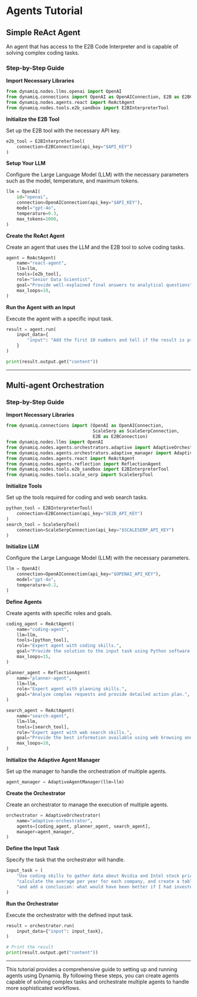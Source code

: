 # Agents Tutorial

## Simple ReAct Agent

An agent that has access to the E2B Code Interpreter and is capable of solving complex coding tasks.

### Step-by-Step Guide

**Import Necessary Libraries**

```python
from dynamiq.nodes.llms.openai import OpenAI
from dynamiq.connections import OpenAI as OpenAIConnection, E2B as E2BConnection
from dynamiq.nodes.agents.react import ReActAgent
from dynamiq.nodes.tools.e2b_sandbox import E2BInterpreterTool
```

**Initialize the E2B Tool**

Set up the E2B tool with the necessary API key.

```python
e2b_tool = E2BInterpreterTool(
    connection=E2BConnection(api_key="$API_KEY")
)
```

**Setup Your LLM**

Configure the Large Language Model (LLM) with the necessary parameters such as the model, temperature, and maximum tokens.

```python
llm = OpenAI(
    id="openai",
    connection=OpenAIConnection(api_key="$API_KEY"),
    model="gpt-4o",
    temperature=0.3,
    max_tokens=1000,
)
```

**Create the ReAct Agent**

Create an agent that uses the LLM and the E2B tool to solve coding tasks.

```python
agent = ReActAgent(
    name="react-agent",
    llm=llm,
    tools=[e2b_tool],
    role="Senior Data Scientist",
    goal="Provide well-explained final answers to analytical questions",
    max_loops=10,
)
```

**Run the Agent with an Input**

Execute the agent with a specific input task.

```python
result = agent.run(
    input_data={
        "input": "Add the first 10 numbers and tell if the result is prime.",
    }
)

print(result.output.get("content"))
```

---

## Multi-agent Orchestration

### Step-by-Step Guide

**Import Necessary Libraries**

```python
from dynamiq.connections import (OpenAI as OpenAIConnection,
                                 ScaleSerp as ScaleSerpConnection,
                                 E2B as E2BConnection)
from dynamiq.nodes.llms import OpenAI
from dynamiq.nodes.agents.orchestrators.adaptive import AdaptiveOrchestrator
from dynamiq.nodes.agents.orchestrators.adaptive_manager import AdaptiveAgentManager
from dynamiq.nodes.agents.react import ReActAgent
from dynamiq.nodes.agents.reflection import ReflectionAgent
from dynamiq.nodes.tools.e2b_sandbox import E2BInterpreterTool
from dynamiq.nodes.tools.scale_serp import ScaleSerpTool
```

**Initialize Tools**

Set up the tools required for coding and web search tasks.

```python
python_tool = E2BInterpreterTool(
    connection=E2BConnection(api_key="$E2B_API_KEY")
)
search_tool = ScaleSerpTool(
    connection=ScaleSerpConnection(api_key="$SCALESERP_API_KEY")
)
```

**Initialize LLM**

Configure the Large Language Model (LLM) with the necessary parameters.

```python
llm = OpenAI(
    connection=OpenAIConnection(api_key="$OPENAI_API_KEY"),
    model="gpt-4o",
    temperature=0.2,
)
```

**Define Agents**

Create agents with specific roles and goals.

```python
coding_agent = ReActAgent(
    name="coding-agent",
    llm=llm,
    tools=[python_tool],
    role="Expert agent with coding skills.",
    goal="Provide the solution to the input task using Python software engineering skills.",
    max_loops=15,
)

planner_agent = ReflectionAgent(
    name="planner-agent",
    llm=llm,
    role="Expert agent with planning skills.",
    goal="Analyze complex requests and provide detailed action plan.",
)

search_agent = ReActAgent(
    name="search-agent",
    llm=llm,
    tools=[search_tool],
    role="Expert agent with web search skills.",
    goal="Provide the best information available using web browsing and searching skills.",
    max_loops=10,
)
```

**Initialize the Adaptive Agent Manager**

Set up the manager to handle the orchestration of multiple agents.

```python
agent_manager = AdaptiveAgentManager(llm=llm)
```

**Create the Orchestrator**

Create an orchestrator to manage the execution of multiple agents.

```python
orchestrator = AdaptiveOrchestrator(
    name="adaptive-orchestrator",
    agents=[coding_agent, planner_agent, search_agent],
    manager=agent_manager,
)
```

**Define the Input Task**

Specify the task that the orchestrator will handle.

```python
input_task = (
    "Use coding skills to gather data about Nvidia and Intel stock prices for the last 10 years, "
    "calculate the average per year for each company, and create a table. Then craft a report "
    "and add a conclusion: what would have been better if I had invested $100 ten years ago?"
)
```

**Run the Orchestrator**

Execute the orchestrator with the defined input task.

```python
result = orchestrator.run(
    input_data={"input": input_task},
)

# Print the result
print(result.output.get("content"))
```

---

This tutorial provides a comprehensive guide to setting up and running agents using Dynamiq. By following these steps, you can create agents capable of solving complex tasks and orchestrate multiple agents to handle more sophisticated workflows.
